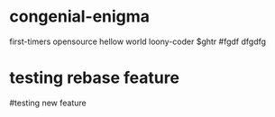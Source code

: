 # congenial-enigma
first-timers opensource
hellow world
loony-coder
$ghtr
#fgdf
dfgdfg
# testing rebase feature
#testing new feature
